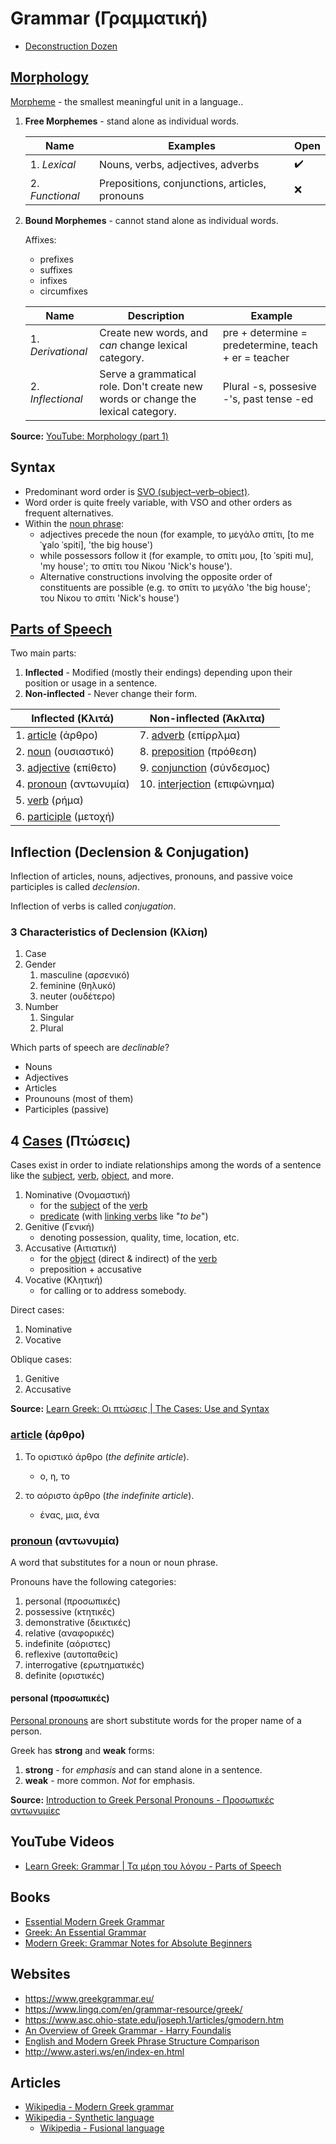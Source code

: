 # Grammar (Γραμματική)

* [Deconstruction Dozen](./deconstruction-dozen.md)

## [Morphology](https://en.wikipedia.org/wiki/Morphology_(linguistics))

[Morpheme](https://en.wikipedia.org/wiki/Morpheme) - the smallest meaningful unit in a language..

1. **Free Morphemes** - stand alone as individual words.

    |Name|Examples|Open|
    |----|--------|----|
    |1. *Lexical*|Nouns, verbs, adjectives, adverbs|✔️|
    |2. *Functional*|Prepositions, conjunctions, articles, pronouns|❌|

2. **Bound Morphemes** - cannot stand alone as individual words.

    Affixes:
    * prefixes
    * suffixes
    * infixes
    * circumfixes

    |Name|Description|Example|
    |----|-----------|-------|
    |1. *Derivational*|Create new words, and *can* change lexical category.|pre + determine = predetermine, teach + er = teacher|
    |2. *Inflectional*|Serve a grammatical role. Don't create new words or change the lexical category.|Plural -s, possesive -'s, past tense -ed|

**Source:** [YouTube: Morphology (part 1)](https://www.youtube.com/watch?v=mv7t6Q0uebY)

## Syntax

* Predominant word order is [SVO (subject–verb–object)](https://en.wikipedia.org/wiki/Subject%E2%80%93verb%E2%80%93object).
* Word order is quite freely variable, with VSO and other orders as frequent alternatives.
* Within the [noun phrase](https://en.wikipedia.org/wiki/Noun_phrase):
    * adjectives precede the noun (for example, το μεγάλο σπίτι, [to meˈɣalo ˈspiti], 'the big house')
    * while possessors follow it (for example, το σπίτι μου, [to ˈspiti mu], 'my house'; το σπίτι του Νίκου 'Nick's house').
    * Alternative constructions involving the opposite order of constituents are possible (e.g. το σπίτι το μεγάλο 'the big house'; του Νίκου το σπίτι 'Nick's house')

## [Parts of Speech](https://en.wikipedia.org/wiki/Part_of_speech)

Two main parts:
1. **Inflected** - Modified (mostly their endings) depending upon their position or usage in a sentence.
2. **Non-inflected** - Never change their form.

|Inflected (Κλιτά)|Non-inflected (Άκλιτα)|
|-----------------|----------------------|
|1. [article](https://en.wikipedia.org/wiki/Article_(grammar)) (άρθρο)|7. [adverb](https://en.wikipedia.org/wiki/Adverb) (επίρρλμα)|
|2. [noun](https://en.wikipedia.org/wiki/Noun) (ουσιαστικό)|8. [preposition](https://en.wikipedia.org/wiki/Preposition_and_postposition) (πρόθεση)|
|3. [adjective](https://en.wikipedia.org/wiki/Adjective) (επίθετο)|9. [conjunction](https://en.wikipedia.org/wiki/Conjunction_(grammar)) (σύνδεσμος)|
|4. [pronoun](https://en.wikipedia.org/wiki/Pronoun) (αντωνυμία)|10. [interjection](https://en.wikipedia.org/wiki/Interjection) (επιφώνημα)|
|5. [verb](https://en.wikipedia.org/wiki/Verb) (ρήμα)||
|6. [participle](https://en.wikipedia.org/wiki/Participle) (μετοχή)||

## Inflection (Declension & Conjugation)

Inflection of articles, nouns, adjectives, pronouns, and passive voice participles is called *declension*.

Inflection of verbs is called *conjugation*.

### 3 Characteristics of Declension (Κλίση)

1. Case
2. Gender
   1. masculine (αρσενικό)
   2. feminine (θηλυκό)
   3. neuter (ουδέτερο)
3. Number
   1. Singular
   2. Plural

Which parts of speech are *declinable*?

* Nouns
* Adjectives
* Articles
* Prounouns (most of them)
* Participles (passive)

## 4 [Cases](https://en.wikipedia.org/wiki/Grammatical_case) (Πτώσεις)

Cases exist in order to indiate relationships among the words of a sentence like the [subject](https://en.wikipedia.org/wiki/Subject_(grammar)), [verb](https://en.wikipedia.org/wiki/Verb), [object](https://en.wikipedia.org/wiki/Object_(grammar)), and more.

1. Nominative (Ονομαστική)
    * for the [subject](https://en.wikipedia.org/wiki/Subject_(grammar)) of the [verb](https://en.wikipedia.org/wiki/Verb)
    * [predicate](https://en.wikipedia.org/wiki/Predicate_(grammar)) (with [linking verbs](https://en.wikipedia.org/wiki/Linking_verb) like "*to be*")
2. Genitive (Γενική)
    * denoting possession, quality, time, location, etc.
3. Accusative (Αιτιατική)
    * for the [object](https://en.wikipedia.org/wiki/Object_(grammar)) (direct & indirect) of the [verb](https://en.wikipedia.org/wiki/Verb)
    * preposition + accusative
4. Vocative (Κλητική)
    * for calling or to address somebody.

Direct cases:
1. Nominative
2. Vocative

Oblique cases:
1. Genitive
2. Accusative

**Source:** [Learn Greek: Οι πτώσεις | The Cases: Use and Syntax](https://www.youtube.com/watch?v=YOD0EBNOMu8)

### [article](https://en.wikipedia.org/wiki/Article_(grammar)) (άρθρο)

1. Το οριστικό άρθρο (*the definite article*).
    * ο, η, το

2. το αόριστο άρθρο (*the indefinite article*).
    * ένας, μια, ένα

### [pronoun](https://en.wikipedia.org/wiki/Pronoun) (αντωνυμία)

A word that substitutes for a noun or noun phrase.

Pronouns have the following categories:
1. personal (προσωπικές)
2. possessive (κτητικές)
3. demonstrative (δεικτικές)
4. relative (αναφορικές)
5. indefinite (αόριστες)
6. reflexive (αυτοπαθείς)
7. interrogative (ερωτηματικές)
8. definite (οριστικές)

#### personal (προσωπικές)
[Personal pronouns](https://en.wikipedia.org/wiki/Personal_pronoun) are short substitute words for the proper name of a person.

Greek has **strong** and **weak** forms:

1. **strong** - for *emphasis* and can stand alone in a sentence.
2. **weak** - more common. *Not* for emphasis. 

**Source:** [Introduction to Greek Personal Pronouns - Προσωπικές αντωνυμίες](https://www.youtube.com/watch?v=-6rXcGqa1n8)

## YouTube Videos

* [Learn Greek: Grammar | Τα μέρη του λόγου - Parts of Speech](https://www.youtube.com/watch?v=_ump7AqGJoQ)

## Books

* [Essential Modern Greek Grammar](https://www.amazon.com/Essential-Modern-Grammar-Language-Guides/dp/0486251330)
* [Greek: An Essential Grammar](https://www.amazon.com/Greek-Essential-Grammar-Routledge-Grammars/dp/1138930687/)
* [Modern Greek: Grammar Notes for Absolute Beginners](https://repository.kallipos.gr/bitstream/11419/4393/1/00_master_document.pdf)

## Websites

* https://www.greekgrammar.eu/
* https://www.lingq.com/en/grammar-resource/greek/
* https://www.asc.ohio-state.edu/joseph.1/articles/gmodern.htm
* [An Overview of Greek Grammar - Harry Foundalis](http://www.foundalis.com/lan/grkgram.htm)
* [English and Modern Greek Phrase Structure Comparison](http://www.foundalis.com/lan/phstregs.htm)
* http://www.asteri.ws/en/index-en.html

## Articles
* [Wikipedia - Modern Greek grammar](https://en.wikipedia.org/wiki/Modern_Greek_grammar)
* [Wikipedia - Synthetic language](https://en.wikipedia.org/wiki/Synthetic_language)
    * [Wikipedia - Fusional language](https://en.wikipedia.org/wiki/Fusional_language)

